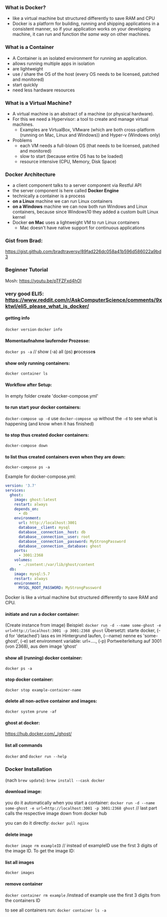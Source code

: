 ### What is Docker?
- like a virtual machine but structured differently to save RAM and CPU
- Docker is a platform for building, running and shipping applications in a consistent manner, so if your application works on your developing machine, it can run and function _the same way_ on other machines.

### What is a Container
- A Container is an isolated environment for running an application.
- allows running multiple apps in isolation
- are lightweight
- use / share the OS of the host (every OS needs to be licensed, patched and monitored)
- start quickly
- need less hardware resources

### What is a Virtual Machine?
- A virtual machine is an abstract of a machine (or physical hardware). 
- For this we need a Hypervisor: a tool to create and manage virtual machines. 
  - Examples are VirtualBox, VMware (which are both cross-platform (running on Mac, Linux and Windows)) and Hyper-v (Windows only)
- Problems
  - each VM needs a full-blown OS (that needs to be licensed, patched and monitored)
  - slow to start (because entire OS has to be loaded)
  - resource intensive (CPU, Memory, Disk Space)

### Docker Architecture
- a client component talks to a server component via Restful API
- the server component is here called **Docker Engine**
- technically a container is a process
- **on a Linux** machine we can run Linux containers
- **on a Windows** machine we can now both run Windows and Linux containers, because since Windows10 they added a custom built Linux kernel
- Docker **on Mac** uses a lightweight VM to run Linux containers
  - Mac doesn't have native support for continuous applications



### Gist from Brad:
https://gist.github.com/bradtraversy/89fad226dc058a41b596d586022a9bd3

### Beginner Tutorial
Mosh: https://youtu.be/pTFZFxd4hOI

### very good ELI5: https://www.reddit.com/r/AskComputerScience/comments/9xktwl/eli5_please_what_is_docker/

#### getting info
`docker version`
`docker info`

#### Momentaufnahme laufernder Prozesse:
`docker ps -a` // show (-a) all (ps) **p**rocesse**s**

#### show only running containers:
`docker container ls`

#### Workflow after Setup:

In empty folder create 'docker-compose.yml' 

#### to run start your docker containers:
`docker-compose up -d`
use `docker-compose up` without the `-d` to see what is happening (and know when it has finished)

#### to stop thus created docker containers:
`docker-compose down`

#### to list thus created containers even when they are down:
`docker-compose ps -a`


Example for docker-compose.yml:

```yml
version: '3.7'
services:
  ghost:
    image: ghost:latest
    restart: always
    depends_on:
      - db
    environment:
      url: http://localhost:3001
      database__client: mysql
      database__connection__host: db
      database__connection__user: root
      database__connection__password: MyStrongPassword
      database__connection__database: ghost
    ports:
      - 3001:2368
    volumes:
      - ./content:/var/lib/ghost/content
  db:
    image: mysql:5.7
    restart: always
    environment:
      MYSQL_ROOT_PASSWORD: MyStrongPassword
```





Docker is like a virtual machine but structured differently to save RAM and CPU.

#### initiate and run a docker container:
(Create instance from image)
Beispiel: `docker run -d --name some-ghost -e url=http://localhost:3001 -p 3001:2368 ghost`
Übersetzt: starte docker, (-d for 'detached') lass es im Hintergrund laufen, (--name) nenne es 'some-ghost', (-e) set environment variable: url=...., (-p) Portweiterleitung auf 3001 (von 2368), aus dem image 'ghost'


#### show all (running) docker container:
`docker ps -a`

#### stop docker container:
`docker stop example-container-name`

#### delete all non-active container and images:
`docker system prune -af`

#### ghost at docker:
https://hub.docker.com/_/ghost/

#### list all commands
`docker` 
and
`docker run --help` 


### Docker Installation 
(nach `brew update`): `brew install --cask docker`

#### download image:
you do it automatically when you start a container:
`docker run -d --name some-ghost -e url=http://localhost:3001 -p 3001:2368 ghost` // last part calls the respective image down from docker hub

you can do it directly:
`docker pull nginx`

#### delete image
`docker image rm exampleID`  // instead of exampleID use the first 3 digits of the image ID. To get the image ID:

#### list all images
`docker images`

#### remove container

`docker container rm example` /instead of example use the first 3 digits from the containers ID

to see all containers run:
`docker container ls -a`


